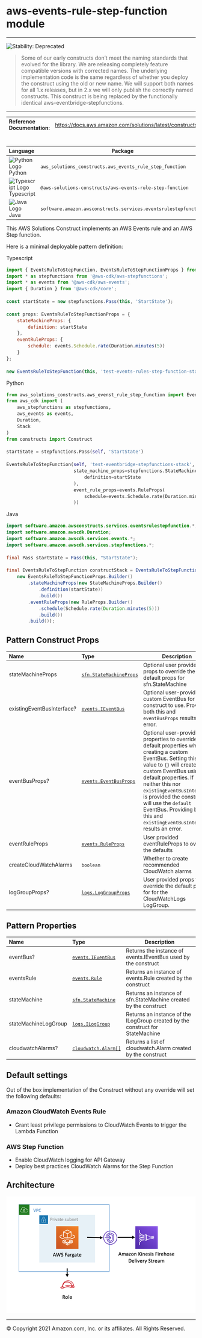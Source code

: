 # aws-events-rule-step-function module
<!--BEGIN STABILITY BANNER-->

---

![Stability: Deprecated](https://img.shields.io/badge/STABILITY-DEPRECATED-red?style=for-the-badge)

> Some of our early constructs don’t meet the naming standards that evolved for the library. We are releasing completely feature compatible versions with corrected names. The underlying implementation code is the same regardless of whether you deploy the construct using the old or new name. We will support both names for all 1.x releases, but in 2.x we will only publish the correctly named constructs. This construct is being replaced by the functionally identical aws-eventbridge-stepfunctions.

---
<!--END STABILITY BANNER-->

| **Reference Documentation**:| <span style="font-weight: normal">https://docs.aws.amazon.com/solutions/latest/constructs/</span>|
|:-------------|:-------------|
<div style="height:8px"></div>

| **Language**     | **Package**        |
|:-------------|-----------------|
|![Python Logo](https://docs.aws.amazon.com/cdk/api/latest/img/python32.png) Python|`aws_solutions_constructs.aws_events_rule_step_function`|
|![Typescript Logo](https://docs.aws.amazon.com/cdk/api/latest/img/typescript32.png) Typescript|`@aws-solutions-constructs/aws-events-rule-step-function`|
|![Java Logo](https://docs.aws.amazon.com/cdk/api/latest/img/java32.png) Java|`software.amazon.awsconstructs.services.eventsrulestepfunction`|

This AWS Solutions Construct implements an AWS Events rule and an AWS Step function.

Here is a minimal deployable pattern definition:

Typescript
``` javascript
import { EventsRuleToStepFunction, EventsRuleToStepFunctionProps } from '@aws-solutions-constructs/aws-events-rule-step-function';
import * as stepfunctions from '@aws-cdk/aws-stepfunctions';
import * as events from '@aws-cdk/aws-events';
import { Duration } from '@aws-cdk/core';

const startState = new stepfunctions.Pass(this, 'StartState');

const props: EventsRuleToStepFunctionProps = {
    stateMachineProps: {
        definition: startState
    },
    eventRuleProps: {
        schedule: events.Schedule.rate(Duration.minutes(5))
    }
};

new EventsRuleToStepFunction(this, 'test-events-rules-step-function-stack', props);
```

Python
``` Python
from aws_solutions_constructs.aws_evenst_rule_step_function import EventsRuleToStepFunction, EventsRuleToStepFunctionProps
from aws_cdk import (
    aws_stepfunctions as stepfunctions,
    aws_events as events,
    Duration,
    Stack
)
from constructs import Construct

startState = stepfunctions.Pass(self, 'StartState')

EventsRuleToStepFunction(self, 'test-eventbridge-stepfunctions-stack',
                         state_machine_props=stepfunctions.StateMachineProps(
                             definition=startState
                         ),
                         event_rule_props=events.RuleProps(
                             schedule=events.Schedule.rate(Duration.minutes(5))
                         ))


```

Java
``` java
import software.amazon.awsconstructs.services.eventsrulestepfunction.*;
import software.amazon.awscdk.Duration;
import software.amazon.awscdk.services.events.*;
import software.amazon.awscdk.services.stepfunctions.*;

final Pass startState = Pass(this, "StartState");

final EventsRuleToStepFunction constructStack = EventsRuleToStepFunction(this, "test-construct",
    new EventsRuleToStepFunctionProps.Builder()
        .stateMachineProps(new StateMachineProps.Builder()
            .definition(startState))
            .build())
        .eventRuleProps(new RuleProps.Builder()
            .schedule(Schedule.rate(Duration.minutes(5)))
            .build())
        .build());
```

## Pattern Construct Props

| **Name**     | **Type**        | **Description** |
|:-------------|:----------------|-----------------|
|stateMachineProps|[`sfn.StateMachineProps`](https://docs.aws.amazon.com/cdk/api/latest/docs/@aws-cdk_aws-stepfunctions.StateMachineProps.html)|Optional user provided props to override the default props for sfn.StateMachine|
|existingEventBusInterface?|[`events.IEventBus`](https://docs.aws.amazon.com/cdk/api/latest/docs/@aws-cdk_aws-events.IEventBus.html)| Optional user-provided custom EventBus for construct to use. Providing both this and `eventBusProps` results an error.|
|eventBusProps?|[`events.EventBusProps`](https://docs.aws.amazon.com/cdk/api/latest/docs/@aws-cdk_aws-events.EventBusProps.html)|Optional user-provided properties to override the default properties when creating a custom EventBus. Setting this value to `{}` will create a custom EventBus using all default properties. If neither this nor `existingEventBusInterface` is provided the construct will use the `default` EventBus. Providing both this and `existingEventBusInterface` results an error.|
|eventRuleProps|[`events.RuleProps`](https://docs.aws.amazon.com/cdk/api/latest/docs/@aws-cdk_aws-events.RuleProps.html)|User provided eventRuleProps to override the defaults|
|createCloudWatchAlarms|`boolean`|Whether to create recommended CloudWatch alarms|
|logGroupProps?|[`logs.LogGroupProps`](https://docs.aws.amazon.com/cdk/api/latest/docs/@aws-cdk_aws-logs.LogGroupProps.html)|User provided props to override the default props for for the CloudWatchLogs LogGroup.|

## Pattern Properties

| **Name**     | **Type**        | **Description** |
|:-------------|:----------------|-----------------|
|eventBus?|[`events.IEventBus`](https://docs.aws.amazon.com/cdk/api/latest/docs/@aws-cdk_aws-events.IEventBus.html)|Returns the instance of events.IEventBus used by the construct|
|eventsRule|[`events.Rule`](https://docs.aws.amazon.com/cdk/api/latest/docs/@aws-cdk_aws-events.Rule.html)|Returns an instance of events.Rule created by the construct|
|stateMachine|[`sfn.StateMachine`](https://docs.aws.amazon.com/cdk/api/latest/docs/@aws-cdk_aws-stepfunctions.StateMachine.html)|Returns an instance of sfn.StateMachine created by the construct|
|stateMachineLogGroup|[`logs.ILogGroup`](https://docs.aws.amazon.com/cdk/api/latest/docs/@aws-cdk_aws-logs.ILogGroup.html)|Returns an instance of the ILogGroup created by the construct for StateMachine|
|cloudwatchAlarms?|[`cloudwatch.Alarm[]`](https://docs.aws.amazon.com/cdk/api/latest/docs/@aws-cdk_aws-cloudwatch.Alarm.html)|Returns a list of cloudwatch.Alarm created by the construct|

## Default settings

Out of the box implementation of the Construct without any override will set the following defaults:

### Amazon CloudWatch Events Rule
* Grant least privilege permissions to CloudWatch Events to trigger the Lambda Function

### AWS Step Function
* Enable CloudWatch logging for API Gateway
* Deploy best practices CloudWatch Alarms for the Step Function

## Architecture
![Architecture Diagram](architecture.png)

***
&copy; Copyright 2021 Amazon.com, Inc. or its affiliates. All Rights Reserved.
